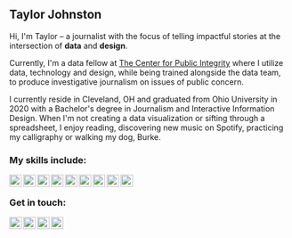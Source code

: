 ## Taylor Johnston
Hi, I'm Taylor – a journalist with the focus of telling impactful stories at the intersection of __data__ and __design__. 

Currently, I'm a data fellow at [The Center for Public Integrity](https://publicintegrity.org/) where I utilize data, technology and design, while being trained alongside the data
team, to produce investigative journalism on issues of public concern.

I currently reside in Cleveland, OH and graduated from Ohio University in 2020 with a Bachelor's degree in Journalism and Interactive Information Design. When I'm not creating a data visualization or sifting through a spreadsheet, I enjoy reading, discovering new music on Spotify, practicing my calligraphy or walking my dog, Burke.

### My skills include:
<img align="left" alt="HTML" width="22px" src="https://cdn.jsdelivr.net/npm/simple-icons@v3/icons/html5.svg" />
<img align="left" alt="CSS" width="22px" src="https://cdn.jsdelivr.net/npm/simple-icons@v3/icons/css3.svg" />
<img align="left" alt="Bootstrap" width="22px" src="https://cdn.jsdelivr.net/npm/simple-icons@v3/icons/bootstrap.svg" />
<img align="left" alt="JavaScript" width="22px" src="https://cdn.jsdelivr.net/npm/simple-icons@v3/icons/javascript.svg" />
<img align="left" alt="D3.js" width="22px" src="https://cdn.jsdelivr.net/npm/simple-icons@v3/icons/d3-dot-js.svg" />
<img align="left" alt="RStudio" width="22px" src="https://cdn.jsdelivr.net/npm/simple-icons@v3/icons/rstudio.svg" />
<img align="left" alt="PostgreSQL" width="22px" src="https://cdn.jsdelivr.net/npm/simple-icons@v3/icons/postgresql.svg" />
<img align="left" alt="Python" width="22px" src="https://cdn.jsdelivr.net/npm/simple-icons@v3/icons/python.svg" />
<img align="left" alt="Git" width="22px" src="https://cdn.jsdelivr.net/npm/simple-icons@v3/icons/git.svg" />
<br>
  
### Get in touch:

<a href="https://twitter.com/TF_Johnston">
  <img align="left" alt="Taylor Johnston | Twitter" width="22px" src="https://cdn.jsdelivr.net/npm/simple-icons@v3/icons/twitter.svg" />
</a>
<a href="https://www.linkedin.com/in/taylor-fay-johnston/">
  <img align="left" alt="Taylor's LinkedIn" width="22px" src="https://cdn.jsdelivr.net/npm/simple-icons@v3/icons/linkedin.svg" />
</a>
<a href="https://www.instagram.com/taylorfayjohnston/">
  <img align="left" alt="Taylor's Instagram" width="22px" src="https://cdn.jsdelivr.net/npm/simple-icons@v3/icons/instagram.svg" />
</a>
<a href="mailto:taylorfjohnston@gmail.com">
  <img align="left" alt="Taylor's Email" width="22px" src="https://cdn.jsdelivr.net/npm/simple-icons@v3/icons/gmail.svg" />
</a>


